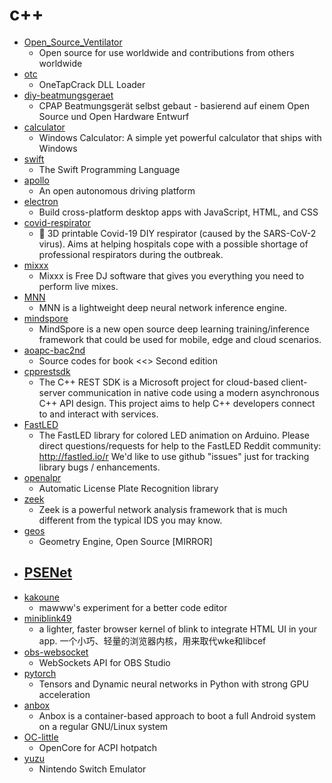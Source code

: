 # c++
- [Open_Source_Ventilator](https://github.com/CSSALTlab/Open_Source_Ventilator)
  - Open source for use worldwide and contributions from others worldwide
- [otc](https://github.com/0x000cb/otc)
  - OneTapCrack DLL Loader
- [diy-beatmungsgeraet](https://github.com/DIY-Beatmungsgerat/diy-beatmungsgeraet)
  - CPAP Beatmungsgerät selbst gebaut - basierend auf einem Open Source und Open Hardware Entwurf
- [calculator](https://github.com/microsoft/calculator)
  - Windows Calculator: A simple yet powerful calculator that ships with Windows
- [swift](https://github.com/apple/swift)
  - The Swift Programming Language
- [apollo](https://github.com/ApolloAuto/apollo)
  - An open autonomous driving platform
- [electron](https://github.com/electron/electron)
  - Build cross-platform desktop apps with JavaScript, HTML, and CSS
- [covid-respirator](https://github.com/covid-response-projects/covid-respirator)
  - 🦠 3D printable Covid-19 DIY respirator (caused by the SARS-CoV-2 virus). Aims at helping hospitals cope with a possible shortage of professional respirators during the outbreak.
- [mixxx](https://github.com/mixxxdj/mixxx)
  - Mixxx is Free DJ software that gives you everything you need to perform live mixes.
- [MNN](https://github.com/alibaba/MNN)
  - MNN is a lightweight deep neural network inference engine.
- [mindspore](https://github.com/mindspore-ai/mindspore)
  - MindSpore is a new open source deep learning training/inference framework that could be used for mobile, edge and cloud scenarios.
- [aoapc-bac2nd](https://github.com/aoapc-book/aoapc-bac2nd)
  - Source codes for book <<<BeginningAlgorithmContests>> Second edition
- [cpprestsdk](https://github.com/microsoft/cpprestsdk)
  - The C++ REST SDK is a Microsoft project for cloud-based client-server communication in native code using a modern asynchronous C++ API design. This project aims to help C++ developers connect to and interact with services.
- [FastLED](https://github.com/FastLED/FastLED)
  - The FastLED library for colored LED animation on Arduino. Please direct questions/requests for help to the FastLED Reddit community: http://fastled.io/r We'd like to use github "issues" just for tracking library bugs / enhancements.
- [openalpr](https://github.com/openalpr/openalpr)
  - Automatic License Plate Recognition library
- [zeek](https://github.com/zeek/zeek)
  - Zeek is a powerful network analysis framework that is much different from the typical IDS you may know.
- [geos](https://github.com/libgeos/geos)
  - Geometry Engine, Open Source [MIRROR]
- [PSENet](https://github.com/whai362/PSENet)
  - 
- [kakoune](https://github.com/mawww/kakoune)
  - mawww's experiment for a better code editor
- [miniblink49](https://github.com/weolar/miniblink49)
  - a lighter, faster browser kernel of blink to integrate HTML UI in your app. 一个小巧、轻量的浏览器内核，用来取代wke和libcef
- [obs-websocket](https://github.com/Palakis/obs-websocket)
  - WebSockets API for OBS Studio
- [pytorch](https://github.com/pytorch/pytorch)
  - Tensors and Dynamic neural networks in Python with strong GPU acceleration
- [anbox](https://github.com/anbox/anbox)
  - Anbox is a container-based approach to boot a full Android system on a regular GNU/Linux system
- [OC-little](https://github.com/daliansky/OC-little)
  - OpenCore for ACPI hotpatch
- [yuzu](https://github.com/yuzu-emu/yuzu)
  - Nintendo Switch Emulator
